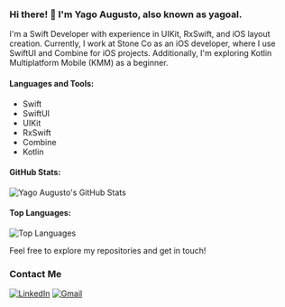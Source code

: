 
### Hi there! 👋 I'm Yago Augusto, also known as yagoal.

I'm a Swift Developer with experience in UIKit, RxSwift, and iOS layout creation. Currently, I work at Stone Co as an iOS developer, where I use SwiftUI and Combine for iOS projects. Additionally, I'm exploring Kotlin Multiplatform Mobile (KMM) as a beginner.

#### Languages and Tools:
- Swift
- SwiftUI
- UIKit
- RxSwift
- Combine
- Kotlin

#### GitHub Stats:
![Yago Augusto's GitHub Stats](https://github-readme-stats.vercel.app/api?username=yagoal&show_icons=true&count_private=true&theme=radical)

#### Top Languages:
![Top Languages](https://github-readme-stats.vercel.app/api/top-langs/?username=yagoal&layout=compact&theme=radical)

Feel free to explore my repositories and get in touch!

### Contact Me
[![LinkedIn](https://img.shields.io/badge/-LinkedIn-%230077B5?style=for-the-badge&logo=linkedin&logoColor=white)](https://www.linkedin.com/in/yago-augusto-18018a168/)
[![Gmail](https://img.shields.io/badge/Gmail-D14836?style=for-the-badge&logo=gmail&logoColor=white)](mailto:br.yago@gmail.com)
